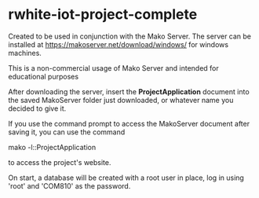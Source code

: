 # rwhite-iot-project-complete

Created to be used in conjunction with the Mako Server. The server can be installed at
https://makoserver.net/download/windows/
for windows machines.

This is a non-commercial usage of Mako Server and intended for educational purposes

After downloading the server, insert the **ProjectApplication** document into the saved MakoServer folder just downloaded, 
or whatever name you decided to give it.

If you use the command prompt to access the MakoServer document after saving it, you can use the command

mako -l::ProjectApplication

to access the project's website.

On start, a database will be created with a root user in place, log in using 'root' and 'COM810' as the password.
